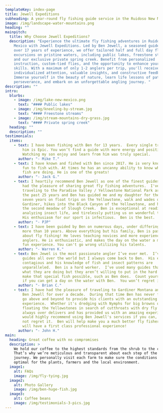 ```yaml
---
templateKey: index-page
title: Jewell Expeditions
subheading: A year-round fly fishing guide service in the Ruidoso New Mexico area
image: /img/landscape-water-mountains.png
heading: ""
mainpitch:
  title: Why Choose Jewell Expeditions?
  description: "Experience the ultimate fly fishing adventures in Ruidoso, New
    Mexico with Jewell Expeditions. Led by Ben Jewell, a seasoned guide with
    over 17 years of experience, we offer tailored half and full day fly fishing
    excursions on pristine waters, including public lakes, freestone streams,
    and our exclusive private spring creek. Benefit from personalized
    instruction, custom-tied flies, and the opportunity to enhance your fishing
    skills. With a maximum of only 1-2 anglers per trip, you'll receive
    individualized attention, valuable insights, and constructive feedback.
    Immerse yourself in the beauty of nature, learn life lessons of patience and
    perseverance, and embark on an unforgettable angling journey. "
description: ""
intro:
  blurbs:
    - image: /img/lake-new-mexico.png
      text: "#### Public lakes"
    - image: /img/kneeling-by-stream.jpg
      text: "#### Freestone streams"
    - image: /img/stream-mountains-dry-grass.jpg
      text: "#### Private spring creek"
  heading: ""
  description: ""
testimonials:
  items:
    - text: I have been fishing with Ben for 13 years.  Every single trip fishing with
        him is Epic. You won’t find a guide with more energy and positivity.
        Watching my son enjoy and learn from him was truly special.
      author: "- Mike T."
    - text: I have known and fished with Ben since 2017. He is very knowledgeable and
        fun to fish with. At times he has an uncanny ability to know what the
        fish are doing. He is one of the greats!
      author: "- Jack G."
    - text: I heartily recommend Ben Jewell as one of the finest guides with whom I've
        had the pleasure of sharing great fly fishing adventures.  I've been
        traveling to the Paradise Valley / Yellowstone National Park area for
        the past 25 years and Ben has guided me and my daughter for the past
        seven years on float trips on the Yellowstone, walk and wades on the
        Gardiner, hikes into the Black Canyon of the Yellowstone, and hikes into
        the second meadow of Slough Creek.  Ben is exceptional at reading water,
        analyzing insect life, and tirelessly putting us on wonderful trout. 
        His enthusiasm for our sport is infectious.  Ben is the best.
      author: "- PJP"
    - text: I have been guided by Ben on numerous days, under differing conditions for
        more than 10 years. Above everything but his family, Ben is passionate
        about fly fishing! He loves teaching novices and more experienced
        anglers. He is enthusiastic, and makes the day on the water a memorable,
        fun experience. You can't go wrong utilizing his talents.
      author: "- Warren K."
    - text: Ben Jewel is the most passionate angler I’ve ever met.  I’ve fished with
        guides all over the world but I always come back to Ben.  His energy is
        contagious and his knowledge of fish and insect patterns are
        unparalleled.  Ben is a hard worker.  I’ve used many guides that know
        what they are doing but they aren’t willing to put in the hard work to
        make that special fish possible, such as Ben does.  Count yourself lucky
        if you can get a day on the water with Ben.  You won’t regret it.
      author: "- Brian C."
    - text: I have had the pleasure of traveling to Gardiner Montana and fishing with
        Ben Jewell for over a decade.  During that time Ben has never failed to
        go above and beyond to provide his clients with an outstanding
        experience.  Whether it's dredging with Nymphs for big browns or
        floating the Yellowstones in search of cutthroats with dry fly's Ben
        always over delivers and has provided us with an amazing experience.  I
        would highly recommend using Ben Jewell's services if you can, You will
        not regret it.  Ben will help make you a much better fly fisher, and you
        will have a first class professional experience!
      author: "- John H."
main:
  heading: Great coffee with no compromises
  description: >
    We hold our coffee to the highest standards from the shrub to the cup.
    That’s why we’re meticulous and transparent about each step of the coffee’s
    journey. We personally visit each farm to make sure the conditions are
    optimal for the plants, farmers and the local environment.
  image1:
    alt: FAQs
    image: /img/fly-tying.jpg
  image2:
    alt: Photo Gallery
    image: /img/ben-huge-fish.jpg
  image3:
    alt: Coffee beans
    image: /img/testimonials-3-pics.jpg
---
```

